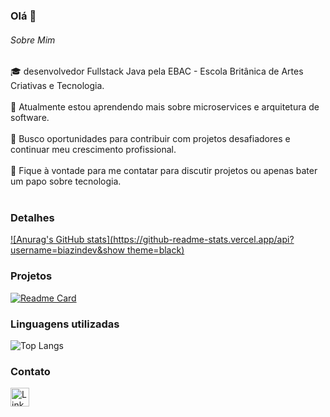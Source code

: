 ### Olá 👋

###### Sobre Mim
🎓 desenvolvedor Fullstack Java pela EBAC - Escola Britânica de Artes Criativas e Tecnologia. <br><br>
🌱 Atualmente estou aprendendo mais sobre microservices e arquitetura de software.<br><br>
💼 Busco oportunidades para contribuir com projetos desafiadores e continuar meu crescimento profissional.<br><br>
💬 Fique à vontade para me contatar para discutir projetos ou apenas bater um papo sobre tecnologia.<br><br>

### Detalhes

[![Anurag's GitHub stats](https://github-readme-stats.vercel.app/api?username=biazindev&show theme=black)](https://github.com/anuraghazra/github-readme-stats)

### Projetos

[![Readme Card](https://github-readme-stats.vercel.app/api/pin/?username=biazindev&repo=SistemaGerenciamentoVendas&theme=dark)](https://github.com/anuraghazra/github-readme-stats)

### Linguagens utilizadas

![Top Langs](https://github-readme-stats.vercel.app/api/top-langs/?username=biazindev&size_weight=0.5&count_weight=0.5)

### Contato
[<img src='https://img.shields.io/badge/LinkedIn-0077B5?style=for-the-badge&logo=linkedin&logoColor=white' alt='Linkedin' height='30'>](https://www.linkedin.com/in/tiagobiazin/)
